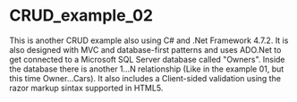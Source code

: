 # CRUD_example_02

This is another CRUD example also using C# and .Net Framework 4.7.2.
It is also designed with MVC and database-first patterns and uses ADO.Net to get connected to a Microsoft SQL Server database called "Owners".
Inside the database there is another 1...N relationship (Like in the example 01, but this time Owner...Cars).
It also includes a Client-sided validation using the razor markup sintax supported in HTML5. 
